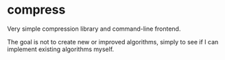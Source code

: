# compress
Very simple compression library and command-line frontend.

The goal is not to create new or improved algorithms, simply to see if I can implement existing algorithms myself.
